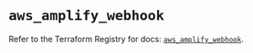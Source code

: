 # `aws_amplify_webhook`

Refer to the Terraform Registry for docs: [`aws_amplify_webhook`](https://registry.terraform.io/providers/hashicorp/aws/5.87.0/docs/resources/amplify_webhook).
